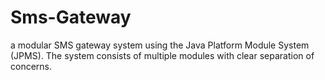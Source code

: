 # Sms-Gateway
a modular SMS gateway system using the Java Platform Module System (JPMS). The system consists of multiple modules with clear separation of concerns.

